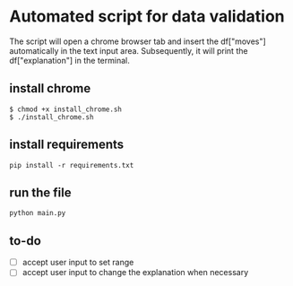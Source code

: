 # Automated script for data validation
The script will open a chrome browser tab and insert the df["moves"] automatically in the text input area. Subsequently, it will print the df["explanation"] in the terminal.

## install chrome
```
$ chmod +x install_chrome.sh
$ ./install_chrome.sh
```
## install requirements
```
pip install -r requirements.txt
```
## run the file
```
python main.py
```
## to-do
- [ ] accept user input to set range
- [ ] accept user input to change the explanation when necessary